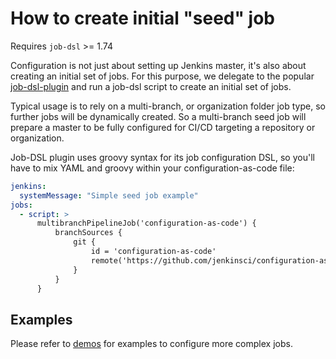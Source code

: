 # How to create initial "seed" job

Requires `job-dsl` >= 1.74

Configuration is not just about setting up Jenkins master, it's also about creating an initial set of jobs.
For this purpose, we delegate to the popular [job-dsl-plugin](https://plugins.jenkins.io/job-dsl)
and run a job-dsl script to create an initial set of jobs.


Typical usage is to rely on a multi-branch, or organization folder job type, so further jobs will be dynamically
created. So a multi-branch seed job will prepare a master to be fully configured for CI/CD targeting a repository
or organization.

Job-DSL plugin uses groovy syntax for its job configuration DSL, so you'll have to mix YAML and groovy within your
configuration-as-code file:

```yaml
jenkins:
  systemMessage: "Simple seed job example"
jobs:
  - script: >
      multibranchPipelineJob('configuration-as-code') {
          branchSources {
              git {
                  id = 'configuration-as-code'
                  remote('https://github.com/jenkinsci/configuration-as-code-plugin.git')
              }
          }
      }
```

## Examples

Please refer to [demos](../demos/jobs) for examples to configure more complex jobs.
